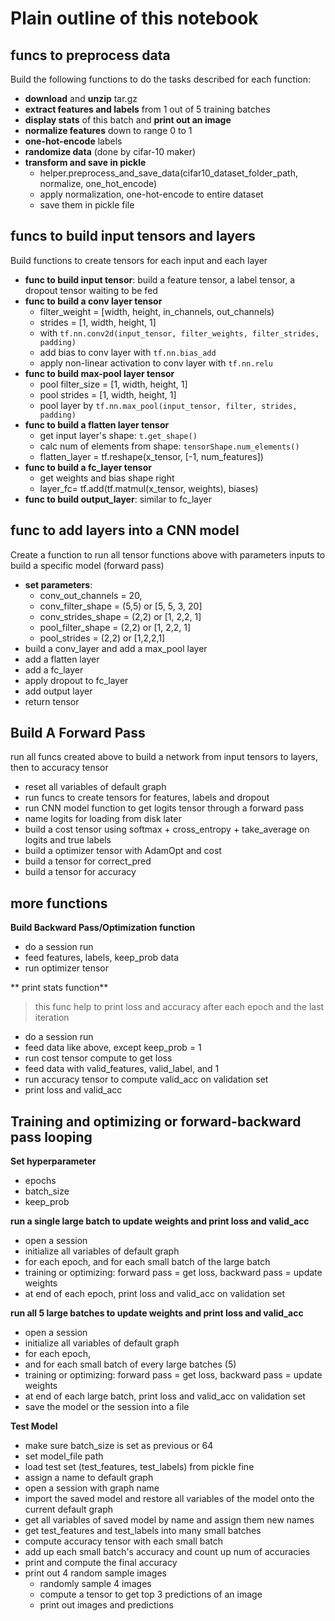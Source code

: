 # Plain outline of this notebook
## **funcs to preprocess data**
Build the following functions to do the tasks described for each function: 
- **download** and **unzip** tar.gz
- **extract features and labels** from 1 out of 5 training batches
- **display stats** of this batch and **print out an image**
- **normalize features** down to range 0 to 1
- **one-hot-encode** labels
- **randomize data** (done by cifar-10 maker)
- **transform and save in pickle**
    - helper.preprocess_and_save_data(cifar10_dataset_folder_path, normalize, one_hot_encode)
    - apply normalization, one-hot-encode to entire dataset
    - save them in pickle file

## **funcs to build input tensors and layers**
Build functions to create tensors for each input and each layer
- **func to build input tensor**: build a feature tensor, a label tensor, a dropout tensor waiting to be fed
- **func to build a conv layer tensor**
    - filter_weight = [width, height, in_channels, out_channels)
    - strides = [1, width, height, 1]
    - with `tf.nn.conv2d(input_tensor, filter_weights, filter_strides, padding)`
    - add bias to conv layer with `tf.nn.bias_add`
    - apply non-linear activation to conv layer with `tf.nn.relu`
- **func to build max-pool layer tensor** 
    - pool filter_size = [1, width, height, 1]
    - pool strides = [1, width, height, 1]
    - pool layer by `tf.nn.max_pool(input_tensor, filter, strides, padding)`
- **func to build a flatten layer tensor**
    - get input layer's shape: `t.get_shape()`
    - calc num of elements from shape: `tensorShape.num_elements()`
    - flatten_layer = tf.reshape(x_tensor, [-1, num_features])
- **func to build a fc_layer tensor**
    - get weights and bias shape right
    - layer_fc= tf.add(tf.matmul(x_tensor, weights), biases)
- **func to build output_layer**: similar to fc_layer

## **func to add layers into a CNN model**
Create a function to run all tensor functions above with parameters inputs to build a specific model (forward pass)
- **set parameters**: 
    - conv_out_channels = 20,
    - conv_filter_shape = (5,5) or [5, 5, 3, 20]
    - conv_strides_shape = (2,2) or [1, 2,2, 1]
    - pool_filter_shape = (2,2) or [1, 2,2, 1]
    - pool_strides = (2,2) or [1,2,2,1] 
- build a conv_layer and add a max_pool layer
- add a flatten layer 
- add a fc_layer
- apply dropout to fc_layer 
- add output layer
- return tensor

## **Build A Forward Pass**
run all funcs created above to build a network from input tensors to layers, then to accuracy tensor
- reset all variables of default graph
- run funcs to create tensors for features, labels and dropout
- run CNN model function to get logits tensor through a forward pass
- name logits for loading from disk later
- build a cost tensor using softmax + cross_entropy + take_average on logits and true labels
- build a optimizer tensor with AdamOpt and cost
- build a tensor for correct_pred
- build a tensor for accuracy

## more functions 
**Build Backward Pass/Optimization function**
- do a session run
- feed features, labels, keep_prob data
- run optimizer tensor 

** print stats function**
> this func help to print loss and accuracy after each epoch and the last iteration
- do a session run
- feed data like above, except keep_prob = 1
- run cost tensor compute to get loss
- feed data with valid_features, valid_label, and 1
- run accuracy tensor to compute valid_acc on validation set
- print loss and valid_acc

## Training and optimizing or forward-backward pass looping
**Set hyperparameter**
- epochs
- batch_size
- keep_prob

**run a single large batch to update weights and print loss and valid_acc**
- open a session
- initialize all variables of default graph
- for each epoch, and for each small batch of the large batch
- training or optimizing: forward pass = get loss, backward pass = update weights
- at end of each epoch, print loss and valid_acc on validation set

**run all 5 large batches to update weights and print loss and valid_acc**
- open a session
- initialize all variables of default graph
- for each epoch, 
- and for each small batch of every large batches (5)
- training or optimizing: forward pass = get loss, backward pass = update weights
- at end of each large batch, print loss and valid_acc on validation set
- save the model or the session into a file

**Test Model**
- make sure batch_size is set as previous or 64
- set model_file path
- load test set (test_features, test_labels) from pickle fine
- assign a name to default graph
- open a session with graph name
- import the saved model and restore all variables of the model onto the current default graph
- get all variables of saved model by name and assign them new names
- get test_features and test_labels into many small batches
- compute accuracy tensor with each small batch
- add up each small batch's accuracy and count up num of accuracies
- print and compute the final accuracy
- print out 4 random sample images
    - randomly sample 4 images
    - compute a tensor to get top 3 predictions of an image
    - print out images and predictions

